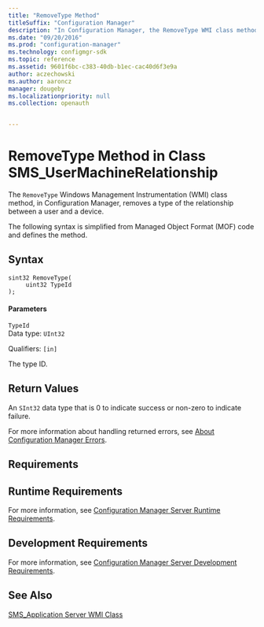 ```yaml
---
title: "RemoveType Method"
titleSuffix: "Configuration Manager"
description: "In Configuration Manager, the RemoveType WMI class method removes a type of the relationship between a user and a device."
ms.date: "09/20/2016"
ms.prod: "configuration-manager"
ms.technology: configmgr-sdk
ms.topic: reference
ms.assetid: 9601f6bc-c383-40db-b1ec-cac40d6f3e9a
author: aczechowski
ms.author: aaroncz
manager: dougeby
ms.localizationpriority: null
ms.collection: openauth


---
```

# RemoveType Method in Class SMS_UserMachineRelationship
The `RemoveType` Windows Management Instrumentation (WMI) class method, in Configuration Manager, removes a type of the relationship between a user and a device.  

 The following syntax is simplified from Managed Object Format (MOF) code and defines the method.  

## Syntax  

```  
sint32 RemoveType(  
     uint32 TypeId  
);  
```  

#### Parameters  
 `TypeId`  
 Data type: `UInt32`  

 Qualifiers: `[in]`  

The type ID.

## Return Values  
 An  `SInt32` data type that is 0 to indicate success or non-zero to indicate failure.  

 For more information about handling returned errors, see [About Configuration Manager Errors](../../../../../develop/core/understand/about-configuration-manager-errors.md).  

## Requirements  

## Runtime Requirements  
 For more information, see [Configuration Manager Server Runtime Requirements](../../../../../develop/core/reqs/server-runtime-requirements.md).  

## Development Requirements  
 For more information, see [Configuration Manager Server Development Requirements](../../../../../develop/core/reqs/server-development-requirements.md).  

## See Also  
 [SMS_Application Server WMI Class](../../../../../develop/reference/apps/sms_application-server-wmi-class.md)   
